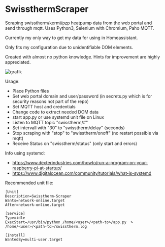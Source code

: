# SwissthermScraper
Scraping swisstherm/kermi/pzp heatpump data from the web portal and send through mqtt. Uses Python3, Selenium with Chromium, Paho MQTT.

Currently my only way to get my data for using in Homeassistant.

Only fits my configuration due to unidentifiable DOM elements.

Created with almost no python knowledge. Hints for improvement are highly appreciated.

![grafik](https://user-images.githubusercontent.com/76875781/147733333-31de635b-6b2e-4d15-adb4-5873575ca2ed.png)

Usage: 
- Place Python files
- Set web portal domain and user/password 
  (in secrets.py which is for security reasons not part of the repo)
- Set MQTT host and credentials
- Change code to extract needed DOM data
- start app.py or use systemd unit file on Linux
- Listen to MQTT topic "swisstherm/#"
- Set intervall with "30" to "swisstherm/delay" (seconds)
- Stop scraping with "stop" to "swisstherm/onoff" (no restart possible via mqtt)
- Receive Status on "swisstherm/status" (only start and errors)

Info using systemd:
- https://www.dexterindustries.com/howto/run-a-program-on-your-raspberry-pi-at-startup/
- https://www.digitalocean.com/community/tutorials/what-is-systemd

Recommended unit file:
```
[Unit]
Description=Swisstherm-Scraper
Wants=network-online.target
After=network-online.target

[Service]
Type=idle
ExecStart=/usr/bin/python /home/<user>/<path-to>/app.py  > /home/<user>/<path-to>/swisstherm.log

[Install]
WantedBy=multi-user.target
```

